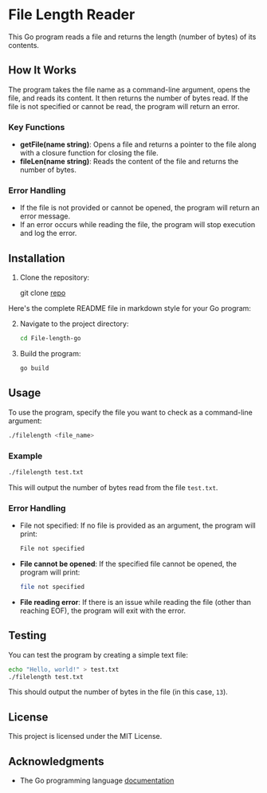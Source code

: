 # File Length Reader

This Go program reads a file and returns the length (number of bytes) of its contents.

## How It Works

The program takes the file name as a command-line argument, opens the file, and reads its content. It then returns the number of bytes read. If the file is not specified or cannot be read, the program will return an error.

### Key Functions

- **getFile(name string)**: Opens a file and returns a pointer to the file along with a closure function for closing the file.
- **fileLen(name string)**: Reads the content of the file and returns the number of bytes.

### Error Handling

- If the file is not provided or cannot be opened, the program will return an error message.
- If an error occurs while reading the file, the program will stop execution and log the error.

## Installation

1. Clone the repository:

   git clone [repo](https://github.com/Natnael-Alemayehu/File-length-go.git)


Here's the complete README file in markdown style for your Go program:

2. Navigate to the project directory:

   ```bash
   cd File-length-go
   ```

3. Build the program:

   ```bash
   go build
   ```

## Usage

To use the program, specify the file you want to check as a command-line argument:

```bash
./filelength <file_name>
```

### Example

```bash
./filelength test.txt
```

This will output the number of bytes read from the file `test.txt`.

### Error Handling

- File not specified: If no file is provided as an argument, the program will print:
  
  ```bash
  File not specified
  ```

- **File cannot be opened**: If the specified file cannot be opened, the program will print:

  ```bash
  file not specified
  ```

- **File reading error**: If there is an issue while reading the file (other than reaching EOF), the program will exit with the error.

## Testing

You can test the program by creating a simple text file:

```bash
echo "Hello, world!" > test.txt
./filelength test.txt
```

This should output the number of bytes in the file (in this case, `13`).


## License

This project is licensed under the MIT License.

## Acknowledgments

- The Go programming language [documentation](https://golang.org/doc/)
